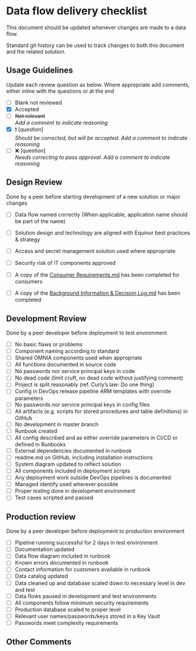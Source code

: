# Data flow delivery checklist

This document should be updated whenever changes are made to a data flow.  

Standard git history can be used to track changes to both this document and the related solution.

## Usage Guidelines

Update each review question as below. Where appropriate add comments, either inline with the questions or at the end

- [ ] Blank not reviewed
- [x] Accepted
- [ ] ~~Not relevant~~  
*Add a comment to indicate reasoning*
- [x] :heavy_exclamation_mark: [question]  
*Should be corrected, but will be accepted. Add a comment to indicate reasoning*
- [ ] :x: [question]  
*Needs correcting to pass approval. Add a comment to indicate reasoning*

## Design Review

Done by a peer before starting development of a new solution or major changes

- [ ] Data flow named correctly (When applicable, application name should be part of the name)
- [ ] Solution design and technology are aligned with Equinor best practices & strategy  
- [ ] Access and secret management solution used where appropriate
- [ ] Security risk of IT components approved
- [ ] A copy of the [Consumer Requirements.md](https://github.com/equinor/data-engineering/blob/master/docs/Consumer%20Requirements.md) has been completed for consumers
- [ ] A copy of the [Background Information & Decision Log.md](https://github.com/equinor/data-engineering/blob/master/docs/Background%20Information%20%26%20Decision%20Log.md) has been completed


## Development Review

Done by a peer developer before deployment to test environment

- [ ] No basic flaws or problems
- [ ] Component naming according to standard
- [ ] Shared OMNIA components used when appropriate
- [ ] All functions documented in source code
- [ ] No passwords nor service principal keys in code
- [ ] No dead code (limit cruft, no dead code without justifying comment)
- [ ] Project is split reasonably (ref. Curly’s law: Do one thing)
- [ ] Config in DevOps release pipeline ARM templates with override parameters
- [ ] No passwords nor service principal keys in config files
- [ ] All artifacts (e.g. scripts for stored procedures and table definitions) in GitHub
- [ ] No development in master branch
- [ ] Runbook created
- [ ] All config described and as either override parameters in CI/CD or defined in Runbooks
- [ ] External dependencies documented in runbook
- [ ] readme.md on GitHub, including installation instructions
- [ ] System diagram updated to reflect solution
- [ ] All components included in deployment scripts
- [ ] Any deployment work outside DevOps pipelines is documented
- [ ] Managed identify used wherever possible
- [ ] Proper testing done in development environment
- [ ] Test cases scripted and passed

## Production review 

Done by a peer developer before deployment to production environment

- [ ] Pipeline running successful for 2 days in test environment
- [ ] Documentation updated 
- [ ] Data flow diagram included in runbook
- [ ] Known errors documented in runbook
- [ ] Contact information for customers available in runbook
- [ ] Data catalog updated
- [ ] Data cleaned up and database scaled down to necessary level in dev and test
- [ ] Data flows paused in development and test environments
- [ ] All components follow minimum security requirements 
- [ ] Production database scaled to proper level
- [ ] Relevant user names/passwords/keys stored in a Key Vault
- [ ] Passwords meet complexity requirements

## Other Comments
